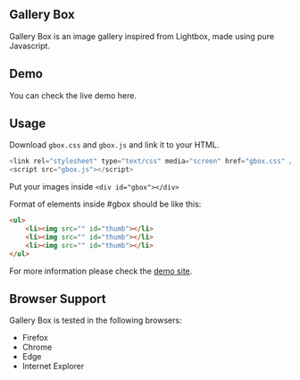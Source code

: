 Gallery Box
------------

Gallery Box is an image gallery inspired from Lightbox, made using pure Javascript.

Demo
------------
You can check the live demo here.

Usage
------------
Download `gbox.css` and `gbox.js` and link it to your HTML.
```javascript
<link rel="stylesheet" type="text/css" media="screen" href="gbox.css" />
<script src="gbox.js"></script>
```
Put your images inside `<div id="gbox"></div>`

Format of elements inside #gbox should be like this:

```html
<ul>
	<li><img src="" id="thumb"></li>
	<li><img src="" id="thumb"></li>
	<li><img src="" id="thumb"></li>
</ul>
```
For more information please check the [demo site](http://chcepe-gbox.azurewebsites.net/ "demo site").

Browser Support
------------
Gallery Box is tested in the following browsers:
- Firefox
- Chrome
- Edge
- Internet Explorer
